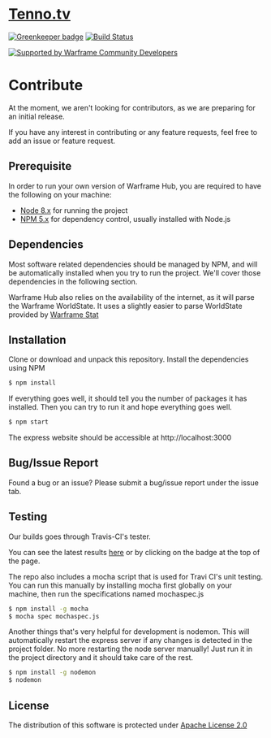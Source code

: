 # [Tenno.tv](https://tenno.tv)

[![Greenkeeper badge](https://badges.greenkeeper.io/WFCD/tennotv.svg)](https://greenkeeper.io/)
[![Build Status](https://travis-ci.org/WFCD/tennotv.svg?branch=master)](https://travis-ci.org/WFCD/tennotv)

[![Supported by Warframe Community Developers](https://warframestat.us/wfcd.png)](https://github.com/WFCD "Supported by Warframe Community Developers")


# Contribute

At the moment, we aren't looking for contributors, as we are preparing for an initial release.

If you have any interest in contributing or any feature requests, feel free to add an issue or feature request.


## Prerequisite
In order to run your own version of Warframe Hub, you are required to have the following on your machine:
 * [Node 8.x](https://nodejs.org/en/) for running the project
 * [NPM 5.x](https://www.npmjs.com/get-npm) for dependency control, usually installed with Node.js

## Dependencies
Most software related dependencies should be managed by NPM, and will be automatically installed when you try to run the project. We'll cover those dependencies in the following section.

Warframe Hub also relies on the availability of the internet, as it will parse the Warframe WorldState. It uses a slightly easier to parse WorldState provided by [Warframe Stat](https://warframestat.us/)

## Installation
Clone or download and unpack this repository. Install the dependencies using NPM
```bash
$ npm install
```
If everything goes well, it should tell you the number of packages it has installed. Then you can try to run it and hope everything goes well.
```bash
$ npm start
```
The express website should be accessible at http://localhost:3000

## Bug/Issue Report
Found a bug or an issue? Please submit a bug/issue report under the issue tab.

## Testing
Our builds goes through Travis-CI's tester.

You can see the latest results [here](https://travis-ci.org/WFCD/tennotv) or by clicking on the badge at the top of the page.

The repo also includes a mocha script that is used for Travi CI's unit testing. You can run this manually by installing mocha first globally on your machine, then run the specifications named mochaspec.js
```bash
$ npm install -g mocha
$ mocha spec mochaspec.js
```

Another things that's very helpful for development is nodemon. This will automatically restart the express server if any changes is detected in the project folder. No more restarting the node server manually! Just run it in the project directory and it should take care of the rest.
```bash
$ npm install -g nodemon
$ nodemon
```

## License
The distribution of this software is protected under [Apache License 2.0](https://www.apache.org/licenses/LICENSE-2.0)
